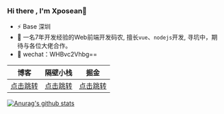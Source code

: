 ### Hi there , I'm Xposean👋

- ⚡ Base 深圳
- 🔭 一名7年开发经验的Web前端开发码农, 擅长`vue`、`nodejs`开发, 寻坑中，期待与各位大佬合作。
- 💬 wechat：WHBvc2Vhbg== 


|  博客   |  隔壁小栈  | 掘金 |
| :----:  | :----:    | :----:|
| [点击跳转](https://blog.xposean.top)  |  [点击跳转](https://www.xposean.top)    | [点击跳转](https://juejin.im/user/5991bdecf265da3e384eabc6) |



[![Anurag's github stats](https://github-readme-stats.vercel.app/api?username=Anonlyy&show_icons=true)](https://github.com/anuraghazra/github-readme-stats)

<!--
**Anonlyy/Anonlyy** is a ✨ _special_ ✨ repository because its `README.md` (this file) appears on your GitHub profile.

Here are some ideas to get you started:
- 🔭 I’m currently working on ...
- 🌱 I’m currently learning ...
- 👯 I’m looking to collaborate on ...
- 🤔 I’m looking for help with ...
- 💬 Ask me about ...
- 📫 How to reach me: ...
- 😄 Pronouns: ...
- ⚡ Fun fact: ...
-->

